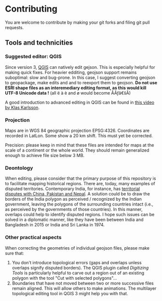 # Contributing

You are welcome to contribute by making your git forks and filing git pull requests.

## Tools and technicities

### Suggested editor: QGIS

Since version 3, [QGIS](https://qgis.org) can natively edit gejson. This is especially helpful for making quick fixes. For heavier edditing, geojson support remains suboptimal: slow and bug-prone. In this case, I suggest converting geojson to geopackage, make edits and and to reexport them to geojson. __Do not use ESRI shape files as an interemediary editing format, as this would kill UTF-8 Unicode data !__ (all ë à è and ø would become ÂÃƒâ€šÃ)

A good introduction to advanced editing in QGIS can be found in [this video by Klas Karlsson](https://www.youtube.com/watch?v=jZYKGrIyVCA).

### Projection

Maps are in WGS 84 geographic projection EPSG:4326. Coordinates are recorded in LatLon. Some show a 20 km shift. This must yet be corrected.

Precision: please keep in mind that these files are intended for maps at the scale of a continent or the whole world. They should remain generalized enough to achieve file size below 3 MB.

### Deontology

When editing, please consider that the primary purpose of this repository is to facilitate mapping historical regions. There are, today, many examples of disputed territories. Contemporary India, for instance, has [territorial disputes with China, Pakistan and Nepal](https://en.wikipedia.org/wiki/List_of_disputed_territories_of_India). A solution could be to draw the borders of the India polygon as perceived / recognized by the Indian government, leaving the polygons of the surrounding countries intact (i.e., as perceived by the governments of those countries). In this manner, overlaps could help to identify disputed regions. I hope such issues can be solved in a diplomatic manner, like they have been between India and Bangladesh in 2015 or India and Sri Lanka in 1974.

### Other practical aspects

When correcting the geometries of individual geojson files, please make sure that:

1. You don't introduce topological errors (gaps and overlaps unless overlaps signify disputed borders). The QGIS plugin called _Digitizing Tools_ is particularly helpful to carve out a region out of an existing polygon with the tool "Cut with selected polygons"...
2. Boundaries that have not moved between two or more successive files remain aligned. This will allow others to make animations. The multilayer topological editing tool in QGIS 3 might help you with that.
